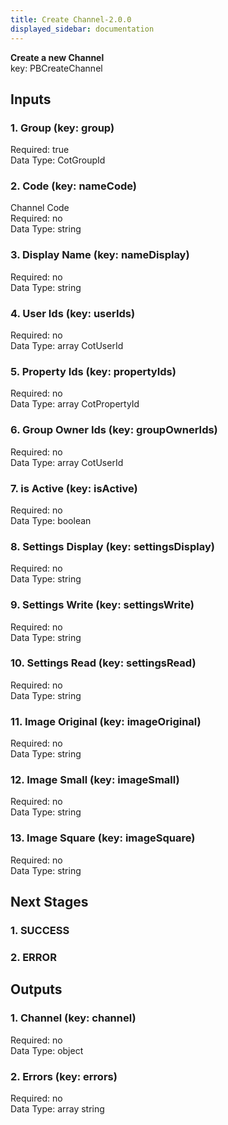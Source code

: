 ```yaml
---  
title: Create Channel-2.0.0  
displayed_sidebar: documentation  
---  
```

  
**Create a new Channel**  
key: PBCreateChannel  
## Inputs  
### 1. Group (key: group)  
  
Required: true  
Data Type: CotGroupId   
### 2. Code (key: nameCode)  
Channel Code  
Required: no  
Data Type: string   
### 3. Display Name (key: nameDisplay)  
  
Required: no  
Data Type: string   
### 4. User Ids (key: userIds)  
  
Required: no  
Data Type: array CotUserId  
### 5. Property Ids (key: propertyIds)  
  
Required: no  
Data Type: array CotPropertyId  
### 6. Group Owner Ids (key: groupOwnerIds)  
  
Required: no  
Data Type: array CotUserId  
### 7. is Active (key: isActive)  
  
Required: no  
Data Type: boolean   
### 8. Settings Display (key: settingsDisplay)  
  
Required: no  
Data Type: string   
### 9. Settings Write (key: settingsWrite)  
  
Required: no  
Data Type: string   
### 10. Settings Read (key: settingsRead)  
  
Required: no  
Data Type: string   
### 11. Image Original (key: imageOriginal)  
  
Required: no  
Data Type: string   
### 12. Image Small (key: imageSmall)  
  
Required: no  
Data Type: string   
### 13. Image Square (key: imageSquare)  
  
Required: no  
Data Type: string   
## Next Stages  
### 1. SUCCESS  
  
### 2. ERROR  
  
## Outputs  
### 1. Channel (key: channel)  
  
Required: no  
Data Type: object   
### 2. Errors (key: errors)  
  
Required: no  
Data Type: array string